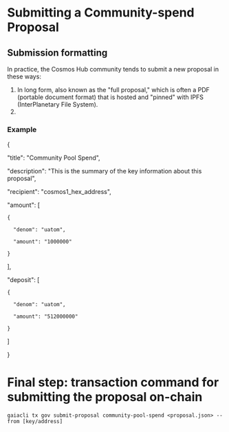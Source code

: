 # Submitting a Community-spend Proposal

## Submission formatting
In practice, the Cosmos Hub community tends to submit a new proposal in these ways:
1. In long form, also known as the "full proposal," which is often a PDF (portable document format) that is hosted and "pinned" with IPFS (InterPlanetary File System).
2. 

### Example
{

  "title": "Community Pool Spend",
  
  "description": "This is the summary of the key information about this proposal",
  
  "recipient": "cosmos1_hex_address",
  
  "amount": [
  
    {
    
      "denom": "uatom",
      
      "amount": "1000000"
      
    }
    
  ],
  
  "deposit": [
  
    {
    
      "denom": "uatom",
      
      "amount": "512000000"
      
    }
    
  ]
  
}

# Final step: transaction command for submitting the proposal on-chain
```gaiacli tx gov submit-proposal community-pool-spend <proposal.json> --from [key/address]```
